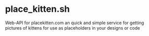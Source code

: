 # place_kitten.sh
Web-API for placekitten.com an quick and simple service for getting pictures of kittens for use as placeholders in your designs or code
